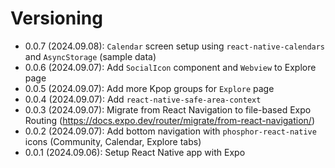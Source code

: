 # Versioning

- 0.0.7 (2024.09.08): `Calendar` screen setup using `react-native-calendars` and `AsyncStorage` (sample data)
- 0.0.6 (2024.09.07): Add `SocialIcon` component and `Webview` to Explore page
- 0.0.5 (2024.09.07): Add more Kpop groups for `Explore` page
- 0.0.4 (2024.09.07): Add `react-native-safe-area-context`
- 0.0.3 (2024.09.07): Migrate from React Navigation to file-based Expo Routing (https://docs.expo.dev/router/migrate/from-react-navigation/)
- 0.0.2 (2024.09.07): Add bottom navigation with `phosphor-react-native` icons (Community, Calendar, Explore tabs)
- 0.0.1 (2024.09.06): Setup React Native app with Expo

